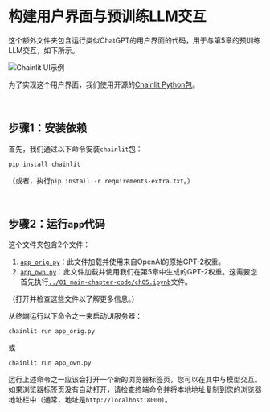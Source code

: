 # 构建用户界面与预训练LLM交互



这个额外文件夹包含运行类似ChatGPT的用户界面的代码，用于与第5章的预训练LLM交互，如下所示。



![Chainlit UI示例](https://sebastianraschka.com/images/LLMs-from-scratch-images/bonus/chainlit/chainlit-orig.webp)



为了实现这个用户界面，我们使用开源的[Chainlit Python包](https://github.com/Chainlit/chainlit)。

&nbsp;
## 步骤1：安装依赖

首先，我们通过以下命令安装`chainlit`包：

```bash
pip install chainlit
```

（或者，执行`pip install -r requirements-extra.txt`。）

&nbsp;
## 步骤2：运行`app`代码

这个文件夹包含2个文件：

1. [`app_orig.py`](app_orig.py)：此文件加载并使用来自OpenAI的原始GPT-2权重。
2. [`app_own.py`](app_own.py)：此文件加载并使用我们在第5章中生成的GPT-2权重。这需要您首先执行[`../01_main-chapter-code/ch05.ipynb`](../01_main-chapter-code/ch05.ipynb)文件。

（打开并检查这些文件以了解更多信息。）

从终端运行以下命令之一来启动UI服务器：

```bash
chainlit run app_orig.py
```

或

```bash
chainlit run app_own.py
```

运行上述命令之一应该会打开一个新的浏览器标签页，您可以在其中与模型交互。如果浏览器标签页没有自动打开，请检查终端命令并将本地地址复制到您的浏览器地址栏中（通常，地址是`http://localhost:8000`）。
